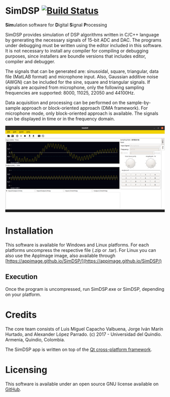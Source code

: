 # SimDSP [![Build Status](https://travis-ci.org/lmcapacho/SimDSP.svg?branch=master)](https://travis-ci.org/lmcapacho/SimDSP)

**Sim**ulation software for **D**igital **S**ignal **P**rocessing

SimDSP provides simulation of DSP algorithms written in C/C++ language by generating the necessary signals of 15-bit ADC and DAC. The programs under debugging must be written using the editor included in this software. It is not necessary to install any compiler for compiling or debugging purposes, since installers are boundle versions that includes editor, compiler 
and debugger. 

The signals that can be generated are: sinusoidal, square, triangular, data file (MatLAB format) and microphone input. Also, Gaussian additive noise (AWGN) can be included for the sine, square and triangular signals. If signals are acquired from microphone, only the following sampling frequencies are supported: 8000, 11025, 22050 and 44100Hz. 

Data acquisition and processing can be performed on the sample-by-sample approach or block-oriented approach (DMA framework). For microphone mode, only block-oriented approach is available. The signals can be displayed in time or in the frequency domain.

![screnshot](resources/images/screenshot.png)

# Installation

This software is available for Windows and Linux platforms. For each platforms uncompress the respective file (.zip or .tar).
For Linux you can also use the AppImage image, also available through [https://appimage.github.io/SimDSP/](https://appimage.github.io/SimDSP/)

## Execution

Once the program is uncompressed, run SimDSP.exe or SimDSP, depending on your platform.

# Credits

The core team consists of Luis Miguel Capacho Valbuena, Jorge Iván Marín Hurtado, and Alexander López Parrado. (c) 2017 - Universidad del Quindío. Armenia, Quindio, Colombia. 

The SimDSP app is written on top of the [Qt cross-platform framework](http://qt-project.org).

# Licensing

This software is available under an open source GNU license available on [GitHub](https://github.com/lmcapacho/SimDSP).
